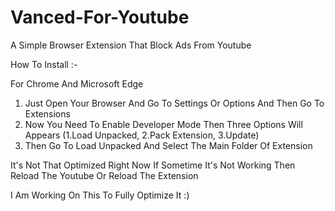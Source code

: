 # Vanced-For-Youtube
A Simple Browser Extension That Block Ads From Youtube

How To Install :-

For Chrome And Microsoft Edge

1. Just Open Your Browser And Go To Settings Or Options And Then Go To Extensions 
2. Now You Need To Enable Developer Mode Then Three Options Will Appears (1.Load Unpacked, 2.Pack Extension, 3.Update)
3. Then Go To Load Unpacked And Select The Main Folder Of Extension

It's Not That Optimized Right Now If Sometime It's Not Working Then Reload The Youtube Or Reload The Extension

I Am Working On This To Fully Optimize It :)
